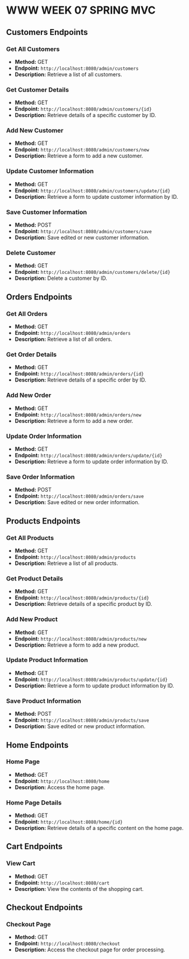 # WWW WEEK 07 SPRING MVC


## Customers Endpoints

### Get All Customers

- **Method:** GET
- **Endpoint:** `http://localhost:8080/admin/customers`
- **Description:** Retrieve a list of all customers.

### Get Customer Details

- **Method:** GET
- **Endpoint:** `http://localhost:8080/admin/customers/{id}`
- **Description:** Retrieve details of a specific customer by ID.

### Add New Customer

- **Method:** GET
- **Endpoint:** `http://localhost:8080/admin/customers/new`
- **Description:** Retrieve a form to add a new customer.

### Update Customer Information

- **Method:** GET
- **Endpoint:** `http://localhost:8080/admin/customers/update/{id}`
- **Description:** Retrieve a form to update customer information by ID.

### Save Customer Information

- **Method:** POST
- **Endpoint:** `http://localhost:8080/admin/customers/save`
- **Description:** Save edited or new customer information.

### Delete Customer

- **Method:** GET
- **Endpoint:** `http://localhost:8080/admin/customers/delete/{id}`
- **Description:** Delete a customer by ID.

## Orders Endpoints

### Get All Orders

- **Method:** GET
- **Endpoint:** `http://localhost:8080/admin/orders`
- **Description:** Retrieve a list of all orders.

### Get Order Details

- **Method:** GET
- **Endpoint:** `http://localhost:8080/admin/orders/{id}`
- **Description:** Retrieve details of a specific order by ID.

### Add New Order

- **Method:** GET
- **Endpoint:** `http://localhost:8080/admin/orders/new`
- **Description:** Retrieve a form to add a new order.

### Update Order Information

- **Method:** GET
- **Endpoint:** `http://localhost:8080/admin/orders/update/{id}`
- **Description:** Retrieve a form to update order information by ID.

### Save Order Information

- **Method:** POST
- **Endpoint:** `http://localhost:8080/admin/orders/save`
- **Description:** Save edited or new order information.

## Products Endpoints

### Get All Products

- **Method:** GET
- **Endpoint:** `http://localhost:8080/admin/products`
- **Description:** Retrieve a list of all products.

### Get Product Details

- **Method:** GET
- **Endpoint:** `http://localhost:8080/admin/products/{id}`
- **Description:** Retrieve details of a specific product by ID.

### Add New Product

- **Method:** GET
- **Endpoint:** `http://localhost:8080/admin/products/new`
- **Description:** Retrieve a form to add a new product.

### Update Product Information

- **Method:** GET
- **Endpoint:** `http://localhost:8080/admin/products/update/{id}`
- **Description:** Retrieve a form to update product information by ID.

### Save Product Information

- **Method:** POST
- **Endpoint:** `http://localhost:8080/admin/products/save`
- **Description:** Save edited or new product information.

## Home Endpoints

### Home Page

- **Method:** GET
- **Endpoint:** `http://localhost:8080/home`
- **Description:** Access the home page.

### Home Page Details

- **Method:** GET
- **Endpoint:** `http://localhost:8080/home/{id}`
- **Description:** Retrieve details of a specific content on the home page.

## Cart Endpoints

### View Cart

- **Method:** GET
- **Endpoint:** `http://localhost:8080/cart`
- **Description:** View the contents of the shopping cart.

## Checkout Endpoints

### Checkout Page

- **Method:** GET
- **Endpoint:** `http://localhost:8080/checkout`
- **Description:** Access the checkout page for order processing.


